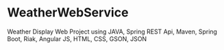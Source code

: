 # WeatherWebService

Weather Display Web Project using JAVA, Spring REST Api, Maven, Spring Boot, Riak, Angular JS, HTML, CSS, GSON, JSON
